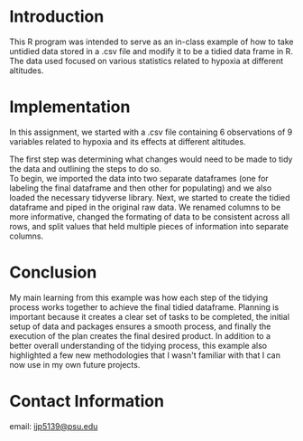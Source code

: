 # Introduction
This R program was intended to serve as an in-class example of how to take untidied data stored in a .csv file and modify it to be a tidied data frame in R. The data used focused on various statistics related to hypoxia at different altitudes.

# Implementation
In this assignment, we started with a .csv file containing 6 observations of 9 variables related to hypoxia and its effects at different altitudes.

The first step was determining what changes would need to be made to tidy the data and outlining the steps to do so.  
To begin, we imported the data into two separate dataframes (one for labeling the final dataframe and then other for populating) and we also loaded the necessary tidyverse library.
Next, we started to create the tidied dataframe and piped in the original raw data. We renamed columns to be more informative, changed the formating of data to be consistent across all rows, and split values that held multiple pieces of information into separate columns.
# Conclusion
My main learning from this example was how each step of the tidying process works together to achieve the final tidied dataframe. Planning is important because it creates a clear set of tasks to be completed, the initial setup of data and packages ensures a smooth process, and finally the execution of the plan creates the final desired product.
In addition to a better overall understanding of the tidying process, this example also highlighted a few new methodologies that I wasn't familiar with that I can now use in my own future projects.

# Contact Information
email: ijp5139@psu.edu
